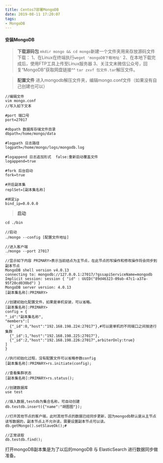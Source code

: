 ```yaml
---
title: Centos7部署MongoDB
date: 2019-08-11 17:20:07
tags:
- MongoDB
---
```


#### 安装MongoDB

> **下载源码包**
> `mkdir mongo && cd mongo`新建一个文件夹用来存放源码文件
> 下载：
> 1、在Linux在终端执行`weget 'mongoDB下载地址'`
> 2、在本地下载完成后，使用FTP工具上传至Linux服务器
> 3、关注文末微信公众号，回复“MongoDB”获取网盘链接^^
> `tar zxvf 包文件.tar`解压文件。

> **配置文件**
> 进入mongodb解压文件夹，编辑mongo.conf文件（如果没有自己创建也可以）

```
//编辑文件
vim mongo.conf
//写入如下文本

#port 端口号
port=27017

#dbpath 数据库存储文件目录
dbpath=/home/mongo/data

#logpath 日志路径
logpath=/home/mongo/logs/mongodb.log

#logappend 日志追加形式  false:重新启动覆盖文件
logappend=true

#fork 后台启动
fork=true

#开启副本集
replSet=[副本集名称]

#绑定ip
bind_ip=0.0.0.0
```

> **启动**

```
cd ./bin

//启动
./mongo --config [配置文件地址]

//进入客户端
./mongo --port 27017

//显示如下内容 PRIMARY>表示当前结点为主节点，在此节点的写操作和修改操作将会同步到副本节点
MongoDB shell version v4.0.13
connecting to: mongodb://127.0.0.1:27017/?gssapiServiceName=mongodb
Implicit session: session { "id" : UUID("89d46323-09ab-47c1-a37a-95f20cd030bd") }
MongoDB server version: 4.0.13
[副本集名称]:PRIMARY>

//创建初始化配置文件，如果是单机安装，可以省略。
[副本集名称]:PRIMARY>
config = {
"_id":"副本集名称",
"members":[
  {"_id":0,"host":"192.168.198.224:27017"},#可以是单机的不同端口之间按进行集群
  {"_id":1,"host":"192.168.198.225:27017"},
  {"_id":2,"host":"192.168.198.226:27017",arbiterOnly:true}
]
}

//执行初始化过程，没有配置文件可以省略参数config
[副本集名称]:PRIMARY>rs.initiate(config);

//查看集群状态
[副本集名称]:PRIMARY>rs.status();

//创建数据库
use test

//插入数据,testdb为集合名称，可自动创建
db.testdb.insert({"name":"胡图图"});

//打开其他节点的客户端，此时其他节点的数据已经同步更新，因为mongodb默认是从主节点读写数据的，副本节点上不允许读，需要设置副本节点可以读。
db.getMongo().setSlaveOk();#

//正常读取
db.testdb.find();
```

打开mongoDB副本集是为了以后的mongoDB 与 ElasticSearch 进行数据同步做准备。